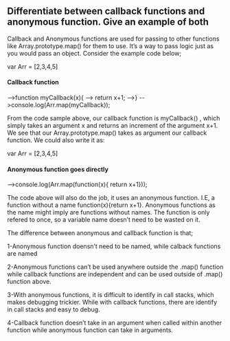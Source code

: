 <h2> Differentiate between callback functions and anonymous function. Give an example of both</h2>


Callback and Anonymous functions are used for passing to other functions like Array.prototype.map() 
for them to use. It’s a way to pass logic just as you would pass an object. Consider the example code below;

var Arr = [2,3,4,5]
<h4>Callback function</h4>
-->function myCallback(x){
--> return x+1;
-->}
-->console.log(Arr.map(myCallback));

From the code sample above, our callback function is myCallback() , 
which simply takes an argument x and returns an increment of the argument x+1. We see that our Array.prototype.map() takes as argument our callback function.
We could also write it as:

var Arr = [2,3,4,5]

<h4>Anonymous function goes directly</h4> 
-->console.log(Arr.map(function(x){ return x+1}));

The code above will also do the job, it uses an anonymous function. I.E, a 
function without a name function(x){return x+1}. Anonymous functions as the name might imply are 
functions without names. The function is only refered to once, so a variable name doesn’t need to be wasted on it.

The difference between anonymous and callback function is that;

1-Anonymous function doensn’t need to be named, while calback functions are named

2-Anonymous functions can’t be used anywhere outside the .map() function while callback functions are
 independent and can be used outside of .map() function above.

3-With anonymous functions, it is difficult to identify in call stacks, which makes debugging trickier.
 While with callback functions, there are identify in call stacks and easy to debug.

4-Callback function doesn’t take in an argument when called within another function while anonymous function can take in arguments.

